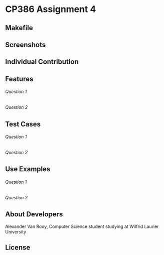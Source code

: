 # CP386 Assignment 4

## Makefile

## Screenshots

## Individual Contribution

## Features
###### Question 1
###### Question 2

## Test Cases
###### Question 1
###### Question 2

## Use Examples
###### Question 1
###### Question 2

## About Developers
Alexander Van Rooy, Computer Science student studying at Wilfrid Laurier University

## License
